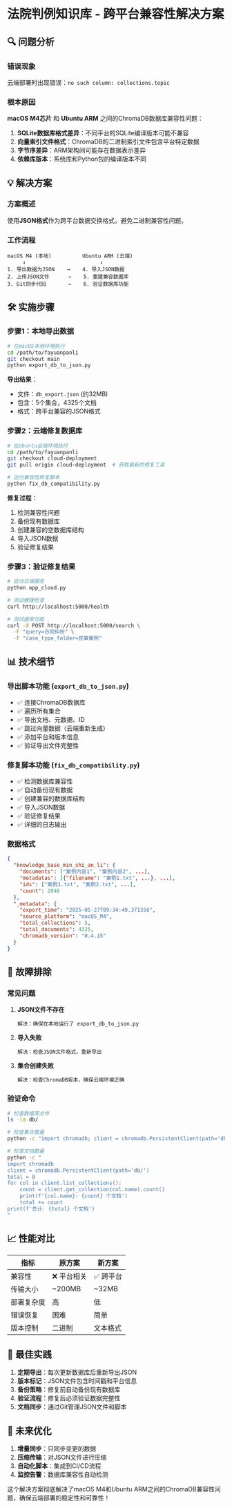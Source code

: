 # 法院判例知识库 - 跨平台兼容性解决方案

## 🔍 **问题分析**

### **错误现象**
云端部署时出现错误：`no such column: collections.topic`

### **根本原因**
**macOS M4芯片** 和 **Ubuntu ARM** 之间的ChromaDB数据库兼容性问题：

1. **SQLite数据库格式差异**：不同平台的SQLite编译版本可能不兼容
2. **向量索引文件格式**：ChromaDB的二进制索引文件包含平台特定数据
3. **字节序差异**：ARM架构间可能存在数据表示差异
4. **依赖库版本**：系统库和Python包的编译版本不同

## 💡 **解决方案**

### **方案概述**
使用**JSON格式**作为跨平台数据交换格式，避免二进制兼容性问题。

### **工作流程**
```
macOS M4 (本地)          Ubuntu ARM (云端)
     ↓                        ↓
1. 导出数据为JSON    →    4. 导入JSON数据
2. 上传JSON文件      →    5. 重建兼容数据库
3. Git同步代码       →    6. 验证数据库功能
```

## 🛠️ **实施步骤**

### **步骤1：本地导出数据**
```bash
# 在macOS本地环境执行
cd /path/to/fayuanpanli
git checkout main
python export_db_to_json.py
```

**导出结果**：
- 文件：`db_export.json` (约32MB)
- 包含：5个集合，4325个文档
- 格式：跨平台兼容的JSON格式

### **步骤2：云端修复数据库**
```bash
# 在Ubuntu云端环境执行
cd /path/to/fayuanpanli
git checkout cloud-deployment
git pull origin cloud-deployment  # 获取最新的修复工具

# 运行兼容性修复脚本
python fix_db_compatibility.py
```

**修复过程**：
1. 检测兼容性问题
2. 备份现有数据库
3. 创建兼容的空数据库结构
4. 导入JSON数据
5. 验证修复结果

### **步骤3：验证修复结果**
```bash
# 启动云端服务
python app_cloud.py

# 测试健康检查
curl http://localhost:5000/health

# 测试搜索功能
curl -X POST http://localhost:5000/search \
  -F "query=合同纠纷" \
  -F "case_type_folder=民事案例"
```

## 📊 **技术细节**

### **导出脚本功能** (`export_db_to_json.py`)
- ✅ 连接ChromaDB数据库
- ✅ 遍历所有集合
- ✅ 导出文档、元数据、ID
- ✅ 跳过向量数据（云端重新生成）
- ✅ 添加平台和版本信息
- ✅ 验证导出文件完整性

### **修复脚本功能** (`fix_db_compatibility.py`)
- ✅ 检测数据库兼容性
- ✅ 自动备份现有数据
- ✅ 创建兼容的数据库结构
- ✅ 导入JSON数据
- ✅ 验证修复结果
- ✅ 详细的日志输出

### **数据格式**
```json
{
  "knowledge_base_min_shi_an_li": {
    "documents": ["案例内容1", "案例内容2", ...],
    "metadatas": [{"filename": "案例1.txt", ...}, ...],
    "ids": ["案例1.txt", "案例2.txt", ...],
    "count": 2046
  },
  "_metadata": {
    "export_time": "2025-05-27T09:34:40.371358",
    "source_platform": "macOS_M4",
    "total_collections": 5,
    "total_documents": 4325,
    "chromadb_version": "0.4.15"
  }
}
```

## 🔧 **故障排除**

### **常见问题**

1. **JSON文件不存在**
   ```
   解决：确保在本地运行了 export_db_to_json.py
   ```

2. **导入失败**
   ```
   解决：检查JSON文件格式，重新导出
   ```

3. **集合创建失败**
   ```
   解决：检查ChromaDB版本，确保云端环境正确
   ```

### **验证命令**
```bash
# 检查数据库文件
ls -la db/

# 检查集合数量
python -c "import chromadb; client = chromadb.PersistentClient(path='db/'); print(f'集合数量: {len(client.list_collections())}')"

# 检查文档数量
python -c "
import chromadb
client = chromadb.PersistentClient(path='db/')
total = 0
for col in client.list_collections():
    count = client.get_collection(col.name).count()
    print(f'{col.name}: {count} 个文档')
    total += count
print(f'总计: {total} 个文档')
"
```

## 📈 **性能对比**

| 指标 | 原方案 | 新方案 |
|------|--------|--------|
| 兼容性 | ❌ 平台相关 | ✅ 跨平台 |
| 传输大小 | ~200MB | ~32MB |
| 部署复杂度 | 高 | 低 |
| 错误恢复 | 困难 | 简单 |
| 版本控制 | 二进制 | 文本格式 |

## 🎯 **最佳实践**

1. **定期导出**：每次更新数据库后重新导出JSON
2. **版本标记**：JSON文件包含时间戳和平台信息
3. **备份策略**：修复前自动备份现有数据库
4. **验证流程**：修复后必须验证数据完整性
5. **文档同步**：通过Git管理JSON文件和脚本

## 🚀 **未来优化**

1. **增量同步**：只同步变更的数据
2. **压缩传输**：对JSON文件进行压缩
3. **自动化脚本**：集成到CI/CD流程
4. **监控告警**：数据库兼容性自动检测

这个解决方案彻底解决了macOS M4和Ubuntu ARM之间的ChromaDB兼容性问题，确保云端部署的稳定性和可靠性！ 